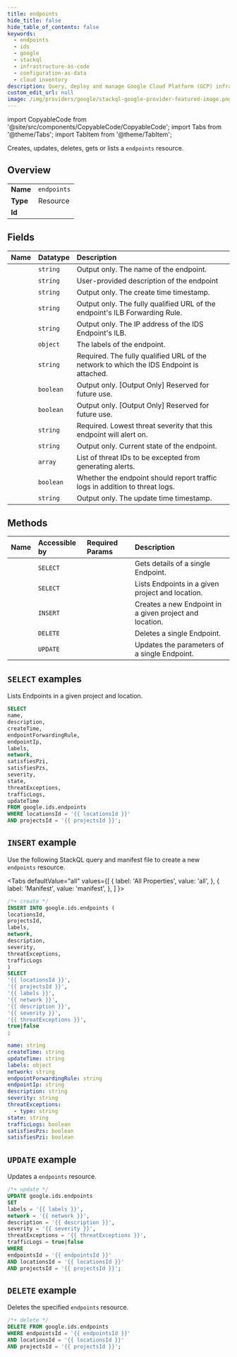 ```yaml
---
title: endpoints
hide_title: false
hide_table_of_contents: false
keywords:
  - endpoints
  - ids
  - google
  - stackql
  - infrastructure-as-code
  - configuration-as-data
  - cloud inventory
description: Query, deploy and manage Google Cloud Platform (GCP) infrastructure and resources using SQL
custom_edit_url: null
image: /img/providers/google/stackql-google-provider-featured-image.png
---
```


import CopyableCode from '@site/src/components/CopyableCode/CopyableCode';
import Tabs from '@theme/Tabs';
import TabItem from '@theme/TabItem';

Creates, updates, deletes, gets or lists a <code>endpoints</code> resource.

## Overview
<table><tbody>
<tr><td><b>Name</b></td><td><code>endpoints</code></td></tr>
<tr><td><b>Type</b></td><td>Resource</td></tr>
<tr><td><b>Id</b></td><td><CopyableCode code="google.ids.endpoints" /></td></tr>
</tbody></table>

## Fields
| Name | Datatype | Description |
|:-----|:---------|:------------|
| <CopyableCode code="name" /> | `string` | Output only. The name of the endpoint. |
| <CopyableCode code="description" /> | `string` | User-provided description of the endpoint |
| <CopyableCode code="createTime" /> | `string` | Output only. The create time timestamp. |
| <CopyableCode code="endpointForwardingRule" /> | `string` | Output only. The fully qualified URL of the endpoint's ILB Forwarding Rule. |
| <CopyableCode code="endpointIp" /> | `string` | Output only. The IP address of the IDS Endpoint's ILB. |
| <CopyableCode code="labels" /> | `object` | The labels of the endpoint. |
| <CopyableCode code="network" /> | `string` | Required. The fully qualified URL of the network to which the IDS Endpoint is attached. |
| <CopyableCode code="satisfiesPzi" /> | `boolean` | Output only. [Output Only] Reserved for future use. |
| <CopyableCode code="satisfiesPzs" /> | `boolean` | Output only. [Output Only] Reserved for future use. |
| <CopyableCode code="severity" /> | `string` | Required. Lowest threat severity that this endpoint will alert on. |
| <CopyableCode code="state" /> | `string` | Output only. Current state of the endpoint. |
| <CopyableCode code="threatExceptions" /> | `array` | List of threat IDs to be excepted from generating alerts. |
| <CopyableCode code="trafficLogs" /> | `boolean` | Whether the endpoint should report traffic logs in addition to threat logs. |
| <CopyableCode code="updateTime" /> | `string` | Output only. The update time timestamp. |

## Methods
| Name | Accessible by | Required Params | Description |
|:-----|:--------------|:----------------|:------------|
| <CopyableCode code="get" /> | `SELECT` | <CopyableCode code="endpointsId, locationsId, projectsId" /> | Gets details of a single Endpoint. |
| <CopyableCode code="list" /> | `SELECT` | <CopyableCode code="locationsId, projectsId" /> | Lists Endpoints in a given project and location. |
| <CopyableCode code="create" /> | `INSERT` | <CopyableCode code="locationsId, projectsId" /> | Creates a new Endpoint in a given project and location. |
| <CopyableCode code="delete" /> | `DELETE` | <CopyableCode code="endpointsId, locationsId, projectsId" /> | Deletes a single Endpoint. |
| <CopyableCode code="patch" /> | `UPDATE` | <CopyableCode code="endpointsId, locationsId, projectsId" /> | Updates the parameters of a single Endpoint. |

## `SELECT` examples

Lists Endpoints in a given project and location.

```sql
SELECT
name,
description,
createTime,
endpointForwardingRule,
endpointIp,
labels,
network,
satisfiesPzi,
satisfiesPzs,
severity,
state,
threatExceptions,
trafficLogs,
updateTime
FROM google.ids.endpoints
WHERE locationsId = '{{ locationsId }}'
AND projectsId = '{{ projectsId }}'; 
```

## `INSERT` example

Use the following StackQL query and manifest file to create a new <code>endpoints</code> resource.

<Tabs
    defaultValue="all"
    values={[
        { label: 'All Properties', value: 'all', },
        { label: 'Manifest', value: 'manifest', },
    ]
}>
<TabItem value="all">

```sql
/*+ create */
INSERT INTO google.ids.endpoints (
locationsId,
projectsId,
labels,
network,
description,
severity,
threatExceptions,
trafficLogs
)
SELECT 
'{{ locationsId }}',
'{{ projectsId }}',
'{{ labels }}',
'{{ network }}',
'{{ description }}',
'{{ severity }}',
'{{ threatExceptions }}',
true|false
;
```
</TabItem>
<TabItem value="manifest">

```yaml
name: string
createTime: string
updateTime: string
labels: object
network: string
endpointForwardingRule: string
endpointIp: string
description: string
severity: string
threatExceptions:
  - type: string
state: string
trafficLogs: boolean
satisfiesPzs: boolean
satisfiesPzi: boolean

```
</TabItem>
</Tabs>

## `UPDATE` example

Updates a <code>endpoints</code> resource.

```sql
/*+ update */
UPDATE google.ids.endpoints
SET 
labels = '{{ labels }}',
network = '{{ network }}',
description = '{{ description }}',
severity = '{{ severity }}',
threatExceptions = '{{ threatExceptions }}',
trafficLogs = true|false
WHERE 
endpointsId = '{{ endpointsId }}'
AND locationsId = '{{ locationsId }}'
AND projectsId = '{{ projectsId }}';
```

## `DELETE` example

Deletes the specified <code>endpoints</code> resource.

```sql
/*+ delete */
DELETE FROM google.ids.endpoints
WHERE endpointsId = '{{ endpointsId }}'
AND locationsId = '{{ locationsId }}'
AND projectsId = '{{ projectsId }}';
```
